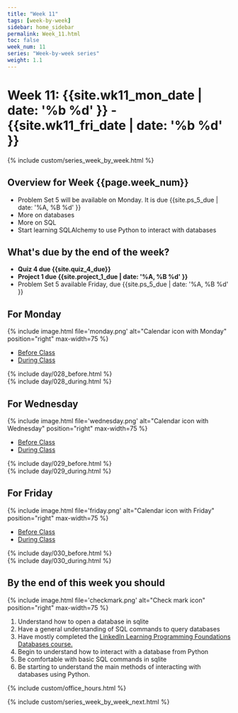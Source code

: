 ```yaml
---
title: "Week 11"
tags: [week-by-week]
sidebar: home_sidebar
permalink: Week_11.html
toc: false
week_num: 11
series: "Week-by-week series"
weight: 1.1
---
```


# Week 11: {{site.wk11_mon_date | date: '%b %d' }} - {{site.wk11_fri_date | date: '%b %d' }}

{% include custom/series_week_by_week.html %}

## Overview for Week {{page.week_num}}

* Problem Set 5 will be available on Monday. It is due {{site.ps_5_due | date: '%A, %B %d' }}
* More on databases
* More on SQL
* Start learning SQLAlchemy to use Python to interact with databases

## What's due by the end of the week?

* **Quiz 4 due {{site.quiz_4_due}}**
* **Project 1 due {{site.project_1_due | date: '%A, %B %d' }}**
* Problem Set 5 available Friday, due {{site.ps_5_due | date: '%A, %B %d' }}

## For Monday

{% include image.html file='monday.png' alt="Calendar icon with Monday" position="right" max-width=75 %}

<ul id="MondayTabs" class="nav nav-tabs">
    <li class="active"><a href="#MonBefore" data-toggle="tab">Before Class</a></li>
    <li><a href="#MonDuring" data-toggle="tab">During Class</a></li>
</ul>
<div class="tab-content">
    <div role="tabpanel" class="tab-pane active" id="MonBefore">
        {% include day/028_before.html %}
    </div>
    <div role="tabpanel" class="tab-pane" id="MonDuring">
        {% include day/028_during.html %}
    </div>
</div>

## For Wednesday

{% include image.html file='wednesday.png' alt="Calendar icon with Wednesday" position="right" max-width=75 %}

<ul id="WednesdayTabs" class="nav nav-tabs">
    <li class="active"><a href="#WedBefore" data-toggle="tab">Before Class</a></li>
    <li><a href="#WedDuring" data-toggle="tab">During Class</a></li>
</ul>
<div class="tab-content">
    <div role="tabpanel" class="tab-pane active" id="WedBefore">
        {% include day/029_before.html %}
    </div>
    <div role="tabpanel" class="tab-pane" id="WedDuring">
        {% include day/029_during.html %}
    </div>
</div>

## For Friday

{% include image.html file='friday.png' alt="Calendar icon with Friday" position="right" max-width=75 %}

<ul id="FridayTabs" class="nav nav-tabs">
    <li class="active"><a href="#FriBefore" data-toggle="tab">Before Class</a></li>
    <li><a href="#FriDuring" data-toggle="tab">During Class</a></li>
</ul>
<div class="tab-content">
    <div role="tabpanel" class="tab-pane active" id="FriBefore">
        {% include day/030_before.html %}
    </div>
    <div role="tabpanel" class="tab-pane" id="FriDuring">
        {% include day/030_during.html %}
    </div>
</div>

## By the end of this week you should

{% include image.html file='checkmark.png' alt="Check mark icon" position="right" max-width=75 %}

1. Understand how to open a database in sqlite
1. Have a general understanding of SQL commands to query databases
1. Have mostly completed the <a href="LinkedInLearningDatabases.md">LinkedIn Learning Programming Foundations Databases course.</a>
1. Begin to understand how to interact with a database from Python
1. Be comfortable with basic SQL commands in sqlite
1. Be starting to understand the main methods of interacting with databases using Python.

{% include custom/office_hours.html %}

{% include custom/series_week_by_week_next.html %}